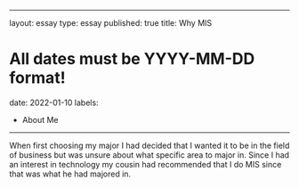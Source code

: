---
layout: essay
type: essay
published: true
title: Why MIS
# All dates must be YYYY-MM-DD format!
date: 2022-01-10
labels:
  - About Me
  ---

When first choosing my major I had decided that I wanted it to be in the field of business but was unsure about what specific area to major in. Since I had an interest in technology my cousin had recommended that I do MIS since that was what he had majored in.
